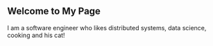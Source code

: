 ## Welcome to My Page
I am a software engineer who likes distributed systems, data science, cooking and his cat!

